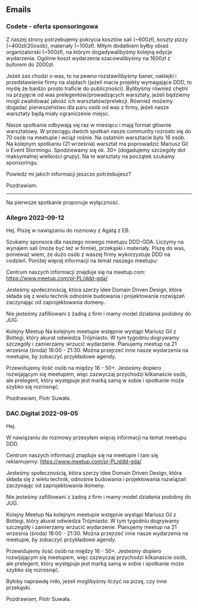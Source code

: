 
## Emails

### Codete - oferta sponsoringowa

Z naszej strony potrzebujemy pokrycia kosztów sali (~600zł), koszty pizzy (~400zł/20osób), materiały (~100zł).
Miłym dodatkiem byłby obiad organizatorski (~500zł), na którym dogadywalibyśmy kolejną edycje wydarzenia.
Ogólnie koszt wydarzenia szacowalibyśmy na 1600zł z buforem do 2000zł.

Jeżeli zaś chodzi o was, to na pewno rozstawilibyśmy baner, naklejki i przedstawienie firmy na slajdach (jeżeli macie projekty wymagające DDD, to myślę że bardzo prosto traficie do publiczności).
Bylibyśmy również chętni na przyjęcie od was prelegentów/prowadzących warsztaty, jeżeli będziemy mogli zwalidować jakość ich warsztatów/prelekcji.
Również możemy dogadać pierwszeństwo dla paru osób od was z firmy, jeżeli nasze warsztaty będą miały ograniczenie miejsc.

Nasze spotkania odbywają się raz w miesiącu i mają format głównie warsztatowy.
W przeciągu dwóch spotkań nasze community rozrosło się do 70 osób na meetupie i wciąż rośnie.
Na ostatnim warsztacie było 16 osób.
Na kolejnym spotkaniu (21 września) warsztat ma poprowadzić Mariusz Gil o Event Stormingu.
Spodziewamy się ok. 30+ (dogadujemy szczegóły dot maksymalnej wielkości grupy).
Na te warsztaty na początek szukamy sponsoringu.

Powiedz mi jakich informacji jeszcze potrzebujesz?

Pozdrawiam.

---

Na pierwsze spotkanie proponuje wyłączność.



### Allegro 2022-09-12

Hej.
Piszę w nawiązaniu do rozmowy z Agatą z EB.

Szukamy sponsora dla naszego nowego meetupu DDD-GDA.
Liczymy na wynajem sali (może być też w firmie), przekąski i materiały.
Piszę do was, ponieważ wiem, że dużo osób z waszej firmy wykorzystuje DDD na codzień.
Poniżej więcej informacji na temat naszego meetupu:

Centrum naszych informacji znajduje się na meetup.com:
https://www.meetup.com/pl-PL/ddd-gda/

Jesteśmy społecznością, która szerzy idee Domain Driven Design, która składa się z wielu technik
odnośnie budowania i projektowania rozwiązań zaczynając od zaprojektowania domeny.

Nie jesteśmy zafilliowani z żadną z firm i mamy model działania podobny do JUG.

Kolejny Meetup
Na kolejnym meetupie wstępnie wystąpi Mariusz Gil z Bottegi, który akurat odwiedza Trójmiasto.
W tym tygodniu dogrywamy szczegóły i zamierzamy wrzucić wydarzenie.
Planujemy meetup na 21 września (środa) 18:00 - 21:30.
Można przejrzeć inne nasze wydarzenia na meetupie, by zobaczyć przykładowe agendy.

Przewidujemy ilość osób na między 16 - 50+.
Jesteśmy dopiero rozwijającym się meetupem, więc zazwyczaj przychodzi kilkanaście osób,
ale prelegent, który występuje jest marką samą w sobie i spotkanie może szybko się rozrosnąć.

Pozdrawiam,
Piotr Suwała.

### DAC.Digital 2022-09-05

Hej.

W nawiązaniu do rozmowy przesyłam więcej informacji na temat meetupu DDD.

Centrum naszych informacji znajduje się na meetupie i tam się reklamujemy:
https://www.meetup.com/pl-PL/ddd-gda/

Jesteśmy społecznością, która szerzy idee Domain Driven Design, która składa się z wielu technik, odnośnie budowania i projektowania rozwiązań zaczynając od zaprojektowania domeny.

Nie jesteśmy zafilliowani z żadną z firm i mamy model działania podobny do JUG.

Kolejny Meetup
Na kolejnym meetupie wstępnie wystąpi Mariusz Gil z Bottegi, który akurat odwiedza Trójmiasto.
W tym tygodniu dogrywamy szczegóły i zamierzamy wrzucić wydarzenie.
Planujemy meetup na 21 września (środa) 18:00 - 21:30.
Można przejrzeć inne nasze wydarzenia na meetupie, by zobaczyć przykładowe agendy.

Przewidujemy ilość osób na między 16 - 50+.
Jesteśmy dopiero rozwijającym się meetupem, więc zazwyczaj przychodzi kilkanaście osób,
ale prelegent, który występuje jest marką samą w sobie i spotkanie może szybko się rozrosnąć.

Byłoby naprawdę miło, jeżeli moglibyśmy liczyć na pizzę, czy inne przekąski.

Pozdrawiam,
Piotr Suwała.
